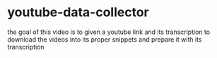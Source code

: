 # youtube-data-collector
the goal of this video is to given a youtube link and its transcription to download the videos into its proper snippets and prepare it with its transcription
